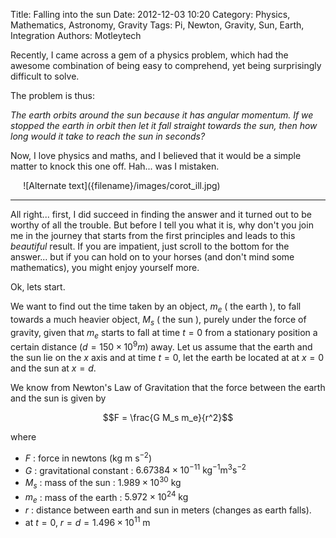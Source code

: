 Title: Falling into  the sun
Date: 2012-12-03 10:20
Category: Physics, Mathematics, Astronomy, Gravity
Tags: Pi, Newton, Gravity, Sun, Earth, Integration
Authors: Motleytech


Recently, I came across a gem of a physics problem, which had the awesome combination of being easy to comprehend, yet being surprisingly difficult to solve.

The problem is thus:

*The earth orbits around the sun because it has angular momentum. If we stopped the earth in orbit then let it fall straight towards the sun, then how long would it take to reach the sun in seconds?*

Now, I love physics and maths, and I believed that it would be a simple matter to knock this one off. Hah... was I mistaken.

<span style="width: 92%; display:block; margin: 0px auto;">
![Alternate text]({filename}/images/corot_ill.jpg)
</span>

------
All right... first, I did succeed in finding the answer and it turned out to be worthy of all the trouble. But before I tell you what it is, why don't you join me in the journey that starts from the first principles and leads to this *beautiful* result. If you are impatient, just scroll to the bottom for the answer... but if you can hold on to your horses (and don't mind some mathematics), you might enjoy yourself more.

Ok, lets start.

We want to find out the time taken by an object, $m_e$ ( the earth ), to fall towards a much heavier object, $M_s$ ( the sun ), purely under the force of gravity, given that $m_e$ starts to fall at time $t = 0$ from a stationary position a certain distance $(d = 150 \times 10^9 m)$ away. Let us assume that the earth and the sun lie on the $x$ axis and at time $t=0$, let the earth be located at at $x=0$ and the sun at $x=d$.

We know from Newton's Law of Gravitation that the force between the earth and the sun is given by

$$F = \frac{G M_s m_e}{r^2}$$

where

*   $F$ : force in newtons ($\text{kg}\text{ m}\text{ s}^{-2}$)
*   $G$ : gravitational constant : $6.67384 \times 10^{-11}\text{ kg}^{-1}\text{m}^3\text{s}^{-2}$
*   $M_s$ : mass of the sun : $1.989 \times 10^{30}\text{ kg}$
*   $m_e$ : mass of the earth : $5.972 \times 10^{24}\text{ kg}$
*   $r$ : distance between earth and sun in meters (changes as earth falls).
*   at $t=0$, $r = d = 1.496 \times 10^{11}\text{ m}$
